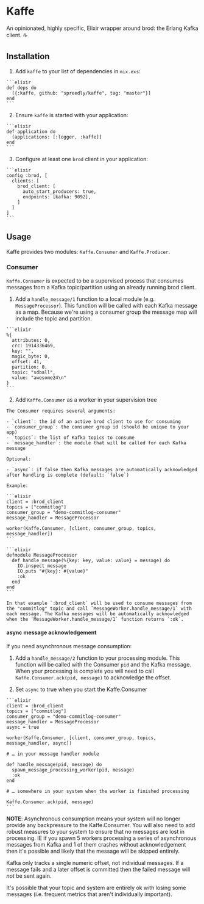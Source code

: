 # Kaffe

An opinionated, highly specific, Elixir wrapper around brod: the Erlang Kafka client. :coffee:

## Installation

  1. Add `kaffe` to your list of dependencies in `mix.exs`:

    ```elixir
    def deps do
      [{:kaffe, github: "spreedly/kaffe", tag: "master"}]
    end
    ```

  2. Ensure `kaffe` is started with your application:

    ```elixir
    def application do
      [applications: [:logger, :kaffe]]
    end
    ```

  3. Configure at least one `brod` client in your application:

    ```elixir
	config :brod, [
	  clients: [
		brod_client: [
		  auto_start_producers: true,
		  endpoints: [kafka: 9092],
		]
	  ]
	]
    ```

## Usage

Kaffe provides two modules: `Kaffe.Consumer` and `Kaffe.Producer`.

### Consumer

`Kaffe.Consumer` is expected to be a supervised process that consumes messages from a Kafka topic/partition using an already running brod client.

  1. Add a `handle_message/1` function to a local module (e.g. `MessageProcessor`). This function will be called with each Kafka message as a map. Because we're using a consumer group the message map will include the topic and partition.

    ```elixir
    %{
      attributes: 0,
      crc: 1914336469,
      key: "",
      magic_byte: 0,
      offset: 41,
      partition: 0,
      topic: "sdball",
      value: "awesome24\n"
    }
    ```

  2. Add `Kaffe.Consumer` as a worker in your supervision tree

    The Consumer requires several arguments:

    - `client`: the id of an active brod client to use for consuming
    - `consumer_group`: the consumer group id (should be unique to your app)
    - `topics`: the list of Kafka topics to consume
    - `message_handler`: the module that will be called for each Kafka message

    Optional:

    - `async`: if false then Kafka messages are automatically acknowledged after handling is complete (default: `false`)

    Example:

    ```elixir
    client = :brod_client
    topics = ["commitlog"]
    consumer_group = "demo-commitlog-consumer"
    message_handler = MessageProcessor

    worker(Kaffe.Consumer, [client, consumer_group, topics, message_handler])
    ```

    ```elixir
    defmodule MessageProcessor
      def handle_message(%{key: key, value: value} = message) do
        IO.inspect message
        IO.puts "#{key}: #{value}"
        :ok
      end
    end
    ```

    In that example `:brod_client` will be used to consume messages from the "commitlog" topic and call `MessageWorker.handle_message/1` with each message. The Kafka messages will be automatically acknowledged when the `MessageWorker.handle_message/1` function returns `:ok`.

#### async message acknowledgement

If you need asynchronous message consumption:

  1. Add a `handle_message/2` function to your processing module. This function will be called with the Consumer `pid` and the Kafka message. When your processing is complete you will need to call `Kaffe.Consumer.ack(pid, message)` to acknowledge the offset.

  2. Set `async` to true when you start the Kaffe.Consumer

    ```elixir
    client = :brod_client
    topics = ["commitlog"]
    consumer_group = "demo-commitlog-consumer"
    message_handler = MessageProcessor
    async = true

    worker(Kaffe.Consumer, [client, consumer_group, topics, message_handler, async])

    # … in your message handler module

    def handle_message(pid, message) do
      spawn_message_processing_worker(pid, message)
      :ok
    end

    # … somewhere in your system when the worker is finished processing

    Kaffe.Consumer.ack(pid, message)
    ```

**NOTE**: Asynchronous consumption means your system will no longer provide any backpressure to the Kaffe.Consumer. You will also need to add robust measures to your system to ensure that no messages are lost in processing. IE if you spawn 5 workers processing a series of asynchronous messages from Kafka and 1 of them crashes without acknowledgement then it's possible and likely that the message will be skipped entirely.

Kafka only tracks a single numeric offset, not individual messages. If a message fails and a later offset is committed then the failed message will _not_ be sent again.

It's possible that your topic and system are entirely ok with losing some messages (i.e. frequent metrics that aren't individually important).
